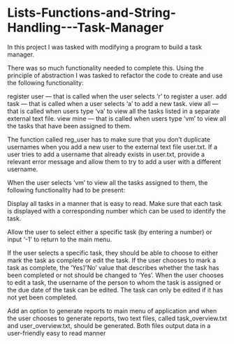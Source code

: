 # Lists-Functions-and-String-Handling---Task-Manager
In this project I was tasked with modifying a program to build a task manager.

There was so much functionality needed to complete this. Using the principle of abstraction I was tasked to refactor the code to create and use the following functionality:

register user — that is called when the user selects ‘r’ to register a user.
add task — that is called when a user selects ‘a’ to add a new task.
view all — that is called when users type ‘va’ to view all the tasks listed in a separate external text file.
view mine — that is called when users type ‘vm’ to view all the tasks that have been assigned to them.

The function called reg_user has to make sure that you don’t duplicate usernames when you add a new user to the external text file user.txt. If a user tries to add a username that already exists in user.txt, provide a relevant error message and allow them to try to add a user with a different username.

When the user selects ‘vm’ to view all the tasks assigned to them, the following functionality had to be present: 

   Display all tasks in a manner that is easy to read. Make sure that each task is displayed with a corresponding number which can be used to identify the    task.
   
   Allow the user to select either a specific task (by entering a number) or input ‘-1’ to return to the main menu.
   
   If the user selects a specific task, they should be able to choose to either mark the task as complete or edit the task. If the user chooses to mark a      task as complete, the ‘Yes’/’No’ value that describes whether the task has been completed or not should be changed to ‘Yes’. When the user chooses to      edit a task, the username of the person to whom the task is assigned or the due date of the task can be edited. The task can only be edited if it has
   not yet been completed.
   
Add an option to generate reports to main menu of application and when the user chooses to generate reports, two text files, called task_overview.txt and user_overview.txt, should be generated. Both files output data in a user-friendly easy to read manner
